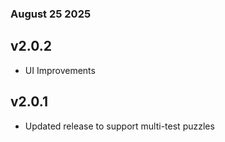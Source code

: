 ###   August 25 2025

## v2.0.2
- UI Improvements

## v2.0.1
- Updated release to support multi-test puzzles


